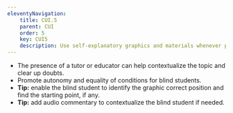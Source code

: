 ```yaml
---
eleventyNavigation:
    title: CUI.5
    parent: CUI
    order: 5
    key: CUI5
    description: Use self-explanatory graphics and materials whenever possible.
---
```

- The presence of a tutor or educator can help contextualize the topic and clear up doubts.
- Promote autonomy and equality of conditions for blind students.
- **Tip:** enable the blind student to identify the graphic correct position and find the starting point, if any.
- **Tip:** add audio commentary to contextualize the blind student if needed.
